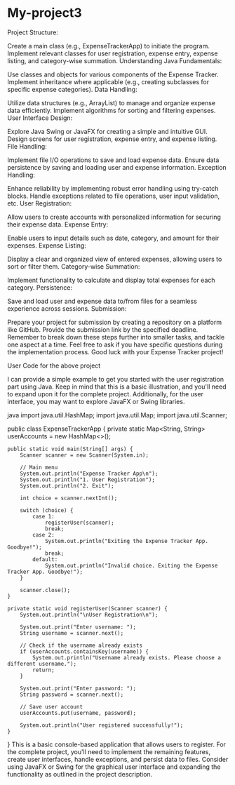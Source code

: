 # My-project3 
Project Structure:

Create a main class (e.g., ExpenseTrackerApp) to initiate the program.
Implement relevant classes for user registration, expense entry, expense listing, and category-wise summation.
Understanding Java Fundamentals:

Use classes and objects for various components of the Expense Tracker.
Implement inheritance where applicable (e.g., creating subclasses for specific expense categories).
Data Handling:

Utilize data structures (e.g., ArrayList) to manage and organize expense data efficiently.
Implement algorithms for sorting and filtering expenses.
User Interface Design:

Explore Java Swing or JavaFX for creating a simple and intuitive GUI.
Design screens for user registration, expense entry, and expense listing.
File Handling:

Implement file I/O operations to save and load expense data.
Ensure data persistence by saving and loading user and expense information.
Exception Handling:

Enhance reliability by implementing robust error handling using try-catch blocks.
Handle exceptions related to file operations, user input validation, etc.
User Registration:

Allow users to create accounts with personalized information for securing their expense data.
Expense Entry:

Enable users to input details such as date, category, and amount for their expenses.
Expense Listing:

Display a clear and organized view of entered expenses, allowing users to sort or filter them.
Category-wise Summation:

Implement functionality to calculate and display total expenses for each category.
Persistence:

Save and load user and expense data to/from files for a seamless experience across sessions.
Submission:

Prepare your project for submission by creating a repository on a platform like GitHub.
Provide the submission link by the specified deadline.
Remember to break down these steps further into smaller tasks, and tackle one aspect at a time. Feel free to ask if you have specific questions during the implementation process. Good luck with your Expense Tracker project!




User
Code for the above project 


I can provide a simple example to get you started with the user registration part using Java. Keep in mind that this is a basic illustration, and you'll need to expand upon it for the complete project. Additionally, for the user interface, you may want to explore JavaFX or Swing libraries.

java
import java.util.HashMap;
import java.util.Map;
import java.util.Scanner;

public class ExpenseTrackerApp {
    private static Map<String, String> userAccounts = new HashMap<>();

    public static void main(String[] args) {
        Scanner scanner = new Scanner(System.in);

        // Main menu
        System.out.println("Expense Tracker App\n");
        System.out.println("1. User Registration");
        System.out.println("2. Exit");

        int choice = scanner.nextInt();

        switch (choice) {
            case 1:
                registerUser(scanner);
                break;
            case 2:
                System.out.println("Exiting the Expense Tracker App. Goodbye!");
                break;
            default:
                System.out.println("Invalid choice. Exiting the Expense Tracker App. Goodbye!");
        }

        scanner.close();
    }

    private static void registerUser(Scanner scanner) {
        System.out.println("\nUser Registration\n");

        System.out.print("Enter username: ");
        String username = scanner.next();

        // Check if the username already exists
        if (userAccounts.containsKey(username)) {
            System.out.println("Username already exists. Please choose a different username.");
            return;
        }

        System.out.print("Enter password: ");
        String password = scanner.next();

        // Save user account
        userAccounts.put(username, password);

        System.out.println("User registered successfully!");
    }
}
This is a basic console-based application that allows users to register. For the complete project, you'll need to implement the remaining features, create user interfaces, handle exceptions, and persist data to files. Consider using JavaFX or Swing for the graphical user interface and expanding the functionality as outlined in the project description.
